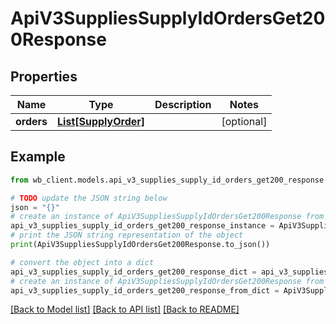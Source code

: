 # ApiV3SuppliesSupplyIdOrdersGet200Response


## Properties

Name | Type | Description | Notes
------------ | ------------- | ------------- | -------------
**orders** | [**List[SupplyOrder]**](SupplyOrder.md) |  | [optional] 

## Example

```python
from wb_client.models.api_v3_supplies_supply_id_orders_get200_response import ApiV3SuppliesSupplyIdOrdersGet200Response

# TODO update the JSON string below
json = "{}"
# create an instance of ApiV3SuppliesSupplyIdOrdersGet200Response from a JSON string
api_v3_supplies_supply_id_orders_get200_response_instance = ApiV3SuppliesSupplyIdOrdersGet200Response.from_json(json)
# print the JSON string representation of the object
print(ApiV3SuppliesSupplyIdOrdersGet200Response.to_json())

# convert the object into a dict
api_v3_supplies_supply_id_orders_get200_response_dict = api_v3_supplies_supply_id_orders_get200_response_instance.to_dict()
# create an instance of ApiV3SuppliesSupplyIdOrdersGet200Response from a dict
api_v3_supplies_supply_id_orders_get200_response_from_dict = ApiV3SuppliesSupplyIdOrdersGet200Response.from_dict(api_v3_supplies_supply_id_orders_get200_response_dict)
```
[[Back to Model list]](../README.md#documentation-for-models) [[Back to API list]](../README.md#documentation-for-api-endpoints) [[Back to README]](../README.md)


